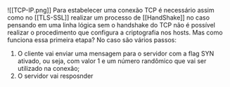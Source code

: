 ![[TCP-IP.png]]
Para estabelecer uma conexão TCP é necessário assim como no [[TLS-SSL]] realizar um processo de [[HandShake]] no caso pensando em uma linha lógica sem o handshake do TCP não é possível realizar o procedimento que configura a criptografia nos hosts. Mas como funciona essa primeira etapa? No caso são vários passos: 
1. O cliente vai enviar uma mensagem para o servidor com a flag SYN ativado, ou seja, com valor 1 e um número randômico que vai ser utilizado na conexão; 
2. O servidor vai resposnder 